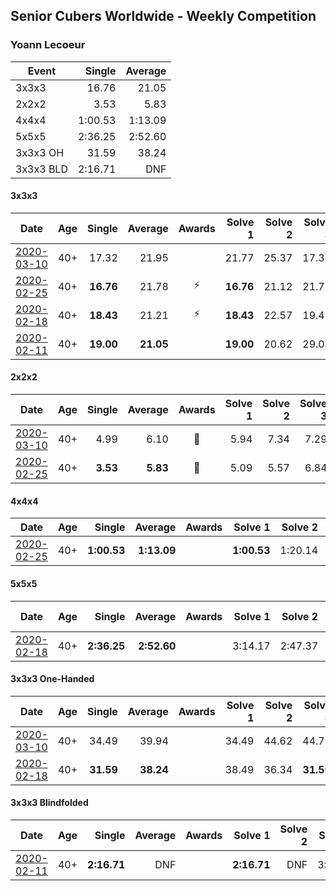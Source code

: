 ## Senior Cubers Worldwide - Weekly Competition
### Yoann Lecoeur

| Event | Single | Average |
| -- | --: | --: |
| 3x3x3 | 16.76 | 21.05 |
| 2x2x2 | 3.53 | 5.83 |
| 4x4x4 | 1:00.53 | 1:13.09 |
| 5x5x5 | 2:36.25 | 2:52.60 |
| 3x3x3 OH | 31.59 | 38.24 |
| 3x3x3 BLD | 2:16.71 | DNF |

#### 3x3x3

| Date | Age | Single | Average | Awards | Solve 1 | Solve 2 | Solve 3 | Solve 4 | Solve 5 | Video |
| :--: | :--: | --: | --: | :--: | --: | --: | --: | --: | --: | :-- |
| [2020-03-10](../3x3x3/2020-03-10.md) | 40+ | 17.32 | 21.95 |  | 21.77 | 25.37 | 17.32 | 23.12 | 20.97 | [Link](https://www.facebook.com/events/164742401163863/permalink/167223714249065/) |
| [2020-02-25](../3x3x3/2020-02-25.md) | 40+ | **16.76** | 21.78 | ⚡ | **16.76** | 21.12 | 21.76 | 23.07 | 22.47 | [Link](https://www.facebook.com/events/196320811461109/permalink/198828911210299/) |
| [2020-02-18](../3x3x3/2020-02-18.md) | 40+ | **18.43** | 21.21 | ⚡ | **18.43** | 22.57 | 19.43 | 24.53 | 21.62 | [Link](https://www.facebook.com/events/2558750947697073/permalink/2562380344000800/) |
| [2020-02-11](../3x3x3/2020-02-11.md) | 40+ | **19.00** | **21.05** |  | **19.00** | 20.62 | 29.04 | 19.39 | 23.15 | [Link](https://www.facebook.com/events/616423959107229/permalink/616850075731284/) |


#### 2x2x2

| Date | Age | Single | Average | Awards | Solve 1 | Solve 2 | Solve 3 | Solve 4 | Solve 5 | Video |
| :--: | :--: | --: | --: | :--: | --: | --: | --: | --: | --: | :-- |
| [2020-03-10](../2x2x2/2020-03-10.md) | 40+ | 4.99 | 6.10 | 🥈 | 5.94 | 7.34 | 7.29 | 4.99 | 5.08 | [Link](https://www.facebook.com/events/654143022005686/permalink/657555414997780/) |
| [2020-02-25](../2x2x2/2020-02-25.md) | 40+ | **3.53** | **5.83** | 🥉 | 5.09 | 5.57 | 6.84 | 8.38 | **3.53** | [Link](https://www.facebook.com/events/2972213492840148/permalink/2982133431848154/) |


#### 4x4x4

| Date | Age | Single | Average | Awards | Solve 1 | Solve 2 | Solve 3 | Solve 4 | Solve 5 | Video |
| :--: | :--: | --: | --: | :--: | --: | --: | --: | --: | --: | :-- |
| [2020-02-25](../4x4x4/2020-02-25.md) | 40+ | **1:00.53** | **1:13.09** |  | **1:00.53** | 1:20.14 | 1:11.58 | 1:08.03 | 1:19.66 | [Link](https://www.facebook.com/events/805797596592397/permalink/808608119644678/) |


#### 5x5x5

| Date | Age | Single | Average | Awards | Solve 1 | Solve 2 | Solve 3 | Solve 4 | Solve 5 | Video |
| :--: | :--: | --: | --: | :--: | --: | --: | --: | --: | --: | :-- |
| [2020-02-18](../5x5x5/2020-02-18.md) | 40+ | **2:36.25** | **2:52.60** |  | 3:14.17 | 2:47.37 | **2:36.25** | DNS | DNS | [Link](https://www.facebook.com/events/538921670053895/permalink/541223923157003/) |


#### 3x3x3 One-Handed

| Date | Age | Single | Average | Awards | Solve 1 | Solve 2 | Solve 3 | Solve 4 | Solve 5 | Video |
| :--: | :--: | --: | --: | :--: | --: | --: | --: | --: | --: | :-- |
| [2020-03-10](../oh/2020-03-10.md) | 40+ | 34.49 | 39.94 |  | 34.49 | 44.62 | 44.73 | 35.21 | 39.99 | [Link](https://www.facebook.com/events/684510792316675/permalink/688048245296263/) |
| [2020-02-18](../oh/2020-02-18.md) | 40+ | **31.59** | **38.24** |  | 38.49 | 36.34 | **31.59** | 54.73 | 39.89 | [Link](https://www.facebook.com/events/1618332754973681/permalink/1622459904560966/) |


#### 3x3x3 Blindfolded

| Date | Age | Single | Average | Awards | Solve 1 | Solve 2 | Solve 3 | Video |
| :--: | :--: | --: | --: | :--: | --: | --: | --: | :-- |
| [2020-02-11](../3bld/2020-02-11.md) | 40+ | **2:16.71** | DNF |  | **2:16.71** | DNF | 3:21.50 | [Link](https://www.facebook.com/events/173728187264773/permalink/174101907227401/) |


<!-- Global site tag (gtag.js) - Google Analytics -->
<script async src="https://www.googletagmanager.com/gtag/js?id=UA-86348435-3"></script>
<script>window.dataLayer = window.dataLayer || []; function gtag() {dataLayer.push(arguments);} gtag('js', new Date()); gtag('config', 'UA-86348435-3');</script>
